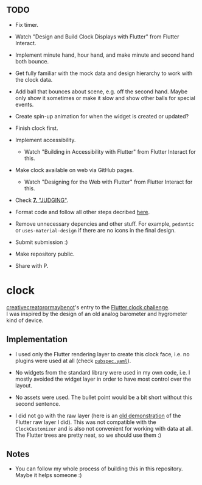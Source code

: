 ## TODO

 * Fix timer.

 * Watch "Design and Build Clock Displays with Flutter" from Flutter Interact.

 * Implement minute hand, hour hand, and make minute and second hand both bounce.

 * Get fully familiar with the mock data and design hierarchy to work with the clock data.

 * Add ball that bounces about scene, e.g. off the second hand. Maybe only show it sometimes or make it slow and show other balls for special events.

 * Create spin-up animation for when the widget is created or updated?

 * Finish clock first.

 * Implement accessibility.

   * Watch "Building in Accessibility with Flutter" from Flutter Interact for this.

 * Make clock available on web via GitHub pages.

   * Watch "Designing for the Web with Flutter" from Flutter Interact for this.

 * Check [**7.** "JUDGING"](https://docs.google.com/document/d/1ybyQCK8Sy7vrD9wuc6pbgwVkyrVZ7Rd_41r5NXGqlt8/edit?usp=sharing).

 * Format code and follow all other steps decribed [here](https://flutter.dev/clock#submissions).

 * Remove unnecessary depencies and other stuff. For example, `pedantic` or `uses-material-design` if there are no icons in the final design.

 * Submit submission :)

 * Make repository public.

 * Share with P.

# clock

[creativecreatorormaybenot](https://github.com/creativecreatorormaybenot)'s entry to the [Flutter clock challenge](https://flutter.dev/clock).  
I was inspired by the design of an old analog barometer and hygrometer kind of device.

## Implementation

 * I used only the Flutter rendering layer to create this clock face, i.e. no plugins were used at all (check [`pubspec.yaml`](https://github.com/creativecreatorormaybenot/clock/blob/master/gdr_clock/pubspec.yaml)).

 * No widgets from the standard library were used in my own code, i.e. I mostly avoided the widget layer in order to have most control over the layout.

 * No assets were used. The bullet point would be a bit short without this second sentence.

 * I did not go with the raw layer (here is an [old demonstration](https://github.com/creativecreatorormaybenot/pong) of the Flutter raw layer I did). This was not compatible with the `ClockCustomizer` and is also not convenient for working with data at all. The Flutter trees are pretty neat, so we should use them :)

## Notes

 * You can follow my whole process of building this in this repository. Maybe it helps someone :)
